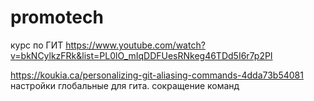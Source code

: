 # promotech

курс по ГИТ https://www.youtube.com/watch?v=bkNCylkzFRk&list=PL0lO_mIqDDFUesRNkeg46TDd5I6r7p2PI 


https://koukia.ca/personalizing-git-aliasing-commands-4dda73b54081 настройки глобальные для гита. сокращение команд